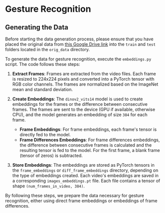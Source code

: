 # Gesture Recognition

## Generating the Data

Before starting the data generation process, please ensure that you have placed the original data from [this Google Drive link](https://drive.google.com/drive/folders/13KHZpweTE1vRGAMF7wqMDE35kDw40Uym) into the `train` and `test` folders located in the `orig_data` directory.

To generate the data for gesture recognition, execute the `embeddings.py` script. The code follows these steps:

1. **Extract Frames**: Frames are extracted from the video files. Each frame is resized to 224x224 pixels and converted into a PyTorch tensor with RGB color channels. The frames are normalized based on the ImageNet mean and standard deviation.

2. **Create Embeddings**: The `dinov2_vits14` model is used to create embeddings for the frames or the difference between consecutive frames. The frames are sent to the device (GPU if available, otherwise CPU), and the model generates an embedding of size `384` for each frame. 

   - **Frame Embeddings**: For frame embeddings, each frame's tensor is directly fed to the model.
   - **Frame Differences Embeddings**: For frame differences embeddings, the difference between consecutive frames is calculated and the resulting tensor is fed to the model. For the first frame, a blank frame (tensor of zeros) is subtracted.

3. **Store Embeddings**: The embeddings are stored as PyTorch tensors in the `frame_embeddings` or `diff_frame_embeddings` directory, depending on the type of embeddings created. Each video's embeddings are saved in a corresponding `images_embeddings.pt` file. Each file contains a tensor of shape `(num_frames_in_video, 384)`.

By following these steps, we prepare the data necessary for gesture recognition, either using direct frame embeddings or embeddings of frame differences.
